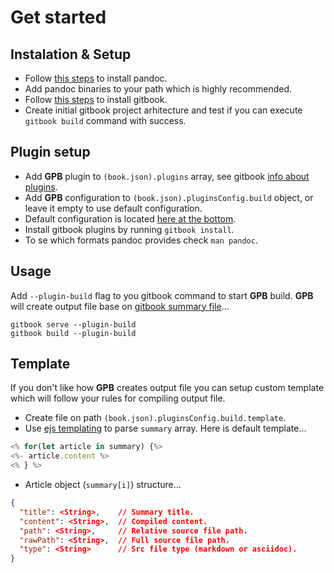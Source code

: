 # Get started

## Instalation & Setup

* Follow [this steps](http://pandoc.org/installing.html) to install pandoc.
* Add pandoc binaries to your path which is highly recommended.
* Follow [this steps](https://toolchain.gitbook.com/setup.html) to install gitbook.
* Create initial gitbook project arhitecture and test if you can execute `gitbook build` command with success.

## Plugin setup

* Add **GPB** plugin to `(book.json).plugins` array, see gitbook [info about plugins](https://toolchain.gitbook.com/plugins).
* Add **GPB** configuration to `(book.json).pluginsConfig.build` object, or leave it empty to use default configuration.
* Default configuration is located [here at the bottom](https://plugins.gitbook.com/plugin/build).
* Install gitbook plugins by running `gitbook install`.
* To se which formats pandoc provides check `man pandoc`.

## Usage

Add `--plugin-build` flag to you gitbook command to start **GPB** build.
**GPB** will create output file base on [gitbook summary file](https://toolchain.gitbook.com/pages.html)...

```shell
gitbook serve --plugin-build
gitbook build --plugin-build
```

## Template

If you don't like how **GPB** creates output file you can setup custom
template which will follow your rules for compiling output file.

* Create file on path `(book.json).pluginsConfig.build.template`.
* Use [ejs templating](http://www.embeddedjs.com/) to parse `summary` array. Here is default template...

```javascript
<% for(let article in summary) {%>
<%- article.content %>
<% } %>
```

* Article object (`summary[i]`) structure... 

```json
{
  "title": <String>,    // Summary title.
  "content": <String>,  // Compiled content.
  "path": <String>,     // Relative source file path.
  "rawPath": <String>,  // Full source file path.
  "type": <String>      // Src file type (markdown or asciidoc).
}
```
